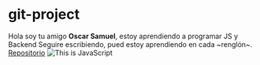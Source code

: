 # git-project

Hola soy tu amigo **Oscar Samuel**, estoy aprendiendo a programar JS y Backend
Seguire escribiendo, pued estoy aprendiendo en cada ~renglón~.
[Repositorio](https://github.com/OscarSamuel94/git-project)
![This is JavaScript](https://jonmircha.com/img/blog/this-is-javascript.jpg)
